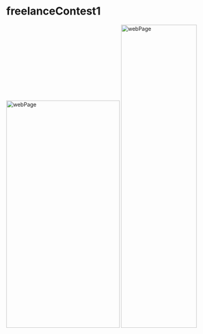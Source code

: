 # freelanceContest1
 <img src="./img/farrahGray.png" alt="webPage" width= "300" height= "600">
 <img src="./img/mobileSize.png" alt="webPage" width= "200" height= "800">